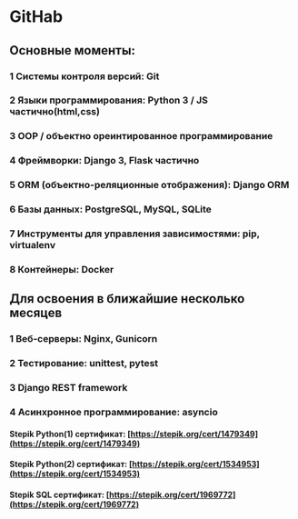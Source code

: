 # GitHab

## Основные моменты:
### 1 Системы контроля версий: Git
### 2 Языки программирования: Python 3 / JS частично(html,css)
### 3 OOP / объектно ореинтированное программирование
### 4 Фреймворки: Django 3, Flask частично
### 5 ORM (объектно-реляционные отображения): Django ORM
### 6 Базы данных: PostgreSQL, MySQL, SQLite
### 7 Инструменты для управления зависимостями: pip, virtualenv
### 8 Контейнеры: Docker
## Для освоения в ближайшие несколько месяцев
### 1 Веб-серверы: Nginx, Gunicorn
### 2 Тестирование: unittest, pytest
### 3 Django REST framework
### 4 Асинхронное программирование: asyncio

#### Stepik Python(1) сертификат: [https://stepik.org/cert/1479349](https://stepik.org/cert/1479349)
#### Stepik Python(2) сертификат: [https://stepik.org/cert/1534953](https://stepik.org/cert/1534953)
#### Stepik SQL сертификат: [https://stepik.org/cert/1969772](https://stepik.org/cert/1969772)
